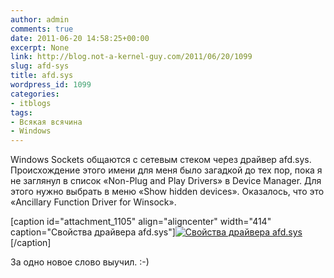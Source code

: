 ```yaml
---
author: admin
comments: true
date: 2011-06-20 14:58:25+00:00
excerpt: None
link: http://blog.not-a-kernel-guy.com/2011/06/20/1099
slug: afd-sys
title: afd.sys
wordpress_id: 1099
categories:
- itblogs
tags:
- Всякая всячина
- Windows
---
```


Windows Sockets общаются с сетевым стеком через драйвер afd.sys. Происхождение этого имени для меня было загадкой до тех пор, пока я не заглянул в список «Non-Plug and Play Drivers» в Device Manager. Для этого нужно выбрать в меню «Show hidden devices». Оказалось, что это «Ancillary Function Driver for Winsock». 

[caption id="attachment_1105" align="aligncenter" width="414" caption="Свойства драйвера afd.sys"][![Свойства драйвера afd.sys](http://blog.not-a-kernel-guy.com/wp-content/uploads/2011/06/afd_properties1.png)](http://blog.not-a-kernel-guy.com/wp-content/uploads/2011/06/afd_properties1.png)[/caption]

За одно новое слово выучил. :-)

